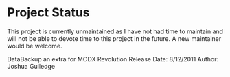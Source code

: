 # Project Status

This project is currently unmaintained as I have not had time to maintain and will not be able to devote time to this project in the future. 
A new maintainer would be welcome. 

DataBackup an extra for MODX Revolution
Release Date: 8/12/2011
Author: Joshua Gulledge
